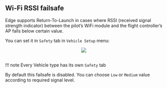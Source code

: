 ## Wi-Fi RSSI failsafe

Edge supports Return-To-Launch in cases where RSSI (received signal strength indicator) between the pilot’s WiFi module and the flight controller’s AP
falls below certain value.

You can set it in `Safety` tab in `Vehicle Setup` menu:

<div style="text-align: center;"><img src="../../img/qgc/wifi_rssi_failsafe.png"></div><br>

!!! note
    Every Vehicle type has its own `Safety` tab

By default this failsafe is disabled. You can choose `Low` or `Medium` value according to required signal level.
